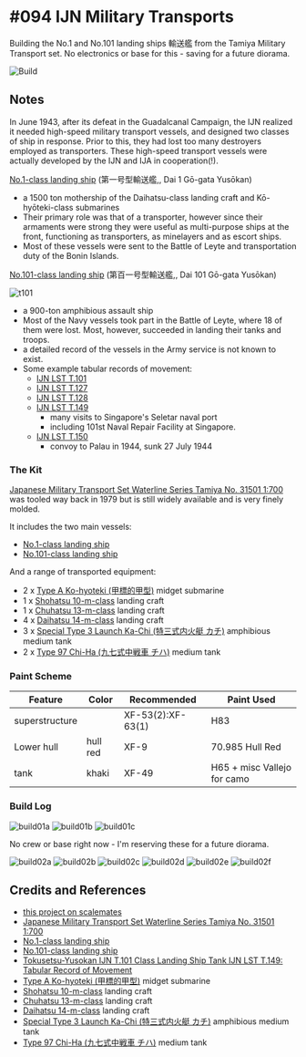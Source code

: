 # #094 IJN Military Transports

Building the No.1 and No.101 landing ships 輸送艦 from the Tamiya Military Transport set. No electronics or base for this - saving for a future diorama.

![Build](./assets/MilitaryTransports_build.jpg?raw=true)

## Notes

In June 1943, after its defeat in the Guadalcanal Campaign, the IJN realized it needed high-speed military transport vessels, and designed two classes of ship in response.
Prior to this, they had lost too many destroyers employed as transporters.
These high-speed transport vessels were actually developed by the IJN and IJA in cooperation(!).

[No.1-class landing ship](https://en.wikipedia.org/wiki/No.1-class_landing_ship)  (第一号型輸送艦,, Dai 1 Gō-gata Yusōkan)

* a 1500 ton mothership of the Daihatsu-class landing craft and Kō-hyōteki-class submarines
* Their primary role was that of a transporter, however since their armaments were strong they were useful as multi-purpose ships at the front, functioning as transporters, as minelayers and as escort ships.
* Most of these vessels were sent to the Battle of Leyte and transportation duty of the Bonin Islands.

[No.101-class landing ship](https://en.wikipedia.org/wiki/No.101-class_landing_ship)  (第百一号型輸送艦,, Dai 101 Gō-gata Yusōkan)

![t101](./assets/t101.jpg)

* a 900-ton amphibious assault ship
* Most of the Navy vessels took part in the Battle of Leyte, where 18 of them were lost. Most, however, succeeded in landing their tanks and troops.
* a detailed record of the vessels in the Army service is not known to exist.
* Some example tabular records of movement:
    * [IJN LST T.101](http://www.combinedfleet.com/T.101_t.htm)
    * [IJN LST T.127](http://www.combinedfleet.com/T.127_t.htm)
    * [IJN LST T.128](http://www.combinedfleet.com/T.128_t.htm)
    * [IJN LST T.149](http://www.combinedfleet.com/T.149_t.htm)
        * many visits to Singapore's Seletar naval port
        * including 101st Naval Repair Facility at Singapore.
    * [IJN LST T.150](http://www.combinedfleet.com/T.150_t.htm)
        * convoy to Palau in 1944, sunk 27 July 1944

### The Kit

[Japanese Military Transport Set Waterline Series Tamiya No. 31501 1:700](https://www.scalemates.com/kits/tamiya-31501-japanese-military-transport-set--171118)
was tooled way back in 1979 but is still widely available and is very finely molded.

It includes the two main vessels:

* [No.1-class landing ship](https://en.wikipedia.org/wiki/No.1-class_landing_ship)
* [No.101-class landing ship](https://en.wikipedia.org/wiki/No.101-class_landing_ship)

And a range of transported equipment:

* 2 x [Type A Ko-hyoteki (甲標的甲型)](https://en.wikipedia.org/wiki/Type_A_K%C5%8D-hy%C5%8Dteki-class_submarine) midget submarine
* 1 x [Shohatsu 10-m-class](https://en.wikipedia.org/wiki/Shohatsu-class_landing_craft) landing craft
* 1 x [Chuhatsu 13-m-class](https://en.wikipedia.org/wiki/Chuhatsu-class_landing_craft) landing craft
* 4 x [Daihatsu 14-m-class](https://en.wikipedia.org/wiki/Daihatsu-class_landing_craft) landing craft
* 3 x [Special Type 3 Launch Ka-Chi (特三式内火艇 カチ)](https://en.wikipedia.org/wiki/Type_3_Ka-Chi) amphibious medium tank
* 2 x [Type 97 Chi-Ha (九七式中戦車 チハ)](https://en.wikipedia.org/wiki/Type_97_Chi-Ha_medium_tank) medium tank

### Paint Scheme

| Feature               | Color                | Recommended       | Paint Used                  |
|-----------------------|----------------------|-------------------|-----------------------------|
| superstructure        |                      | XF-53(2):XF-63(1) | H83                         |
| Lower hull            | hull red             | XF-9              | 70.985 Hull Red             |
| tank                  | khaki                | XF-49             | H65 + misc Vallejo for camo |

### Build Log

![build01a](./assets/build01a.jpg?raw=true)
![build01b](./assets/build01b.jpg?raw=true)
![build01c](./assets/build01c.jpg?raw=true)

No crew or base right now - I'm reserving these for a future diorama.

![build02a](./assets/build02a.jpg?raw=true)
![build02b](./assets/build02b.jpg?raw=true)
![build02c](./assets/build02c.jpg?raw=true)
![build02d](./assets/build02d.jpg?raw=true)
![build02e](./assets/build02e.jpg?raw=true)
![build02f](./assets/build02f.jpg?raw=true)

## Credits and References

* [this project on scalemates](https://www.scalemates.com/profiles/mate.php?id=74137&p=projects&project=155655)
* [Japanese Military Transport Set Waterline Series Tamiya No. 31501 1:700](https://www.scalemates.com/kits/tamiya-31501-japanese-military-transport-set--171118)
* [No.1-class landing ship](https://en.wikipedia.org/wiki/No.1-class_landing_ship)
* [No.101-class landing ship](https://en.wikipedia.org/wiki/No.101-class_landing_ship)
* [Tokusetsu-Yusokan IJN T.101 Class Landing Ship Tank  IJN LST T.149: Tabular Record of Movement](http://www.combinedfleet.com/T.149_t.htm)
* [Type A Ko-hyoteki (甲標的甲型)](https://en.wikipedia.org/wiki/Type_A_K%C5%8D-hy%C5%8Dteki-class_submarine) midget submarine
* [Shohatsu 10-m-class](https://en.wikipedia.org/wiki/Shohatsu-class_landing_craft) landing craft
* [Chuhatsu 13-m-class](https://en.wikipedia.org/wiki/Chuhatsu-class_landing_craft) landing craft
* [Daihatsu 14-m-class](https://en.wikipedia.org/wiki/Daihatsu-class_landing_craft) landing craft
* [Special Type 3 Launch Ka-Chi (特三式内火艇 カチ)](https://en.wikipedia.org/wiki/Type_3_Ka-Chi) amphibious medium tank
* [Type 97 Chi-Ha (九七式中戦車 チハ)](https://en.wikipedia.org/wiki/Type_97_Chi-Ha_medium_tank) medium tank
